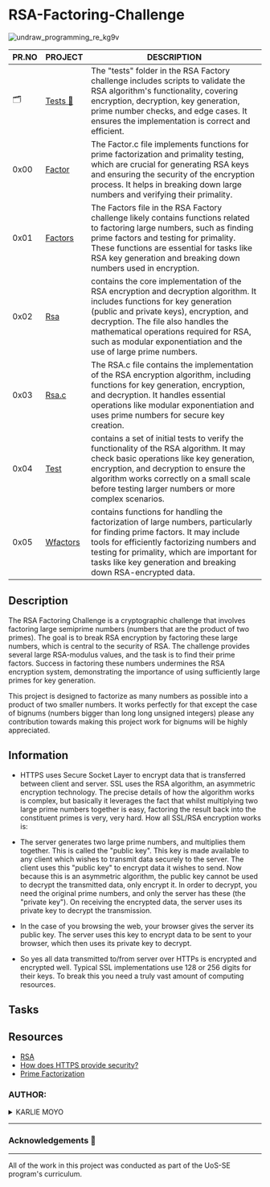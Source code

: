# RSA-Factoring-Challenge

![undraw_programming_re_kg9v](https://user-images.githubusercontent.com/110098940/219950176-b01d033c-dde0-4727-879b-cfe5575af5e0.png)

| PR.NO | PROJECT                                                                           | DESCRIPTION |
| ----- | --------------------------------------------------------------------------------- | ----------- |
|  🗂️  | [Tests 📁](./tests/)                                            | The "tests" folder in the RSA Factory challenge includes scripts to validate the RSA algorithm's functionality, covering encryption, decryption, key generation, prime number checks, and edge cases. It ensures the implementation is correct and efficient.          |
| 0x00  | [Factor](./factor.c/)                                         | The Factor.c file implements functions for prime factorization and primality testing, which are crucial for generating RSA keys and ensuring the security of the encryption process. It helps in breaking down large numbers and verifying their primality.            |
| 0x01  | [Factors](./factors/)                                         | The Factors file in the RSA Factory challenge likely contains functions related to factoring large numbers, such as finding prime factors and testing for primality. These functions are essential for tasks like RSA key generation and breaking down numbers used in encryption.            |
| 0x02  | [Rsa](./rsa/)                                                 | contains the core implementation of the RSA encryption and decryption algorithm. It includes functions for key generation (public and private keys), encryption, and decryption. The file also handles the mathematical operations required for RSA, such as modular exponentiation and the use of large prime numbers.  |
| 0x03  | [Rsa.c](./rsa.c/)                                             | The RSA.c file contains the implementation of the RSA encryption algorithm, including functions for key generation, encryption, and decryption. It handles essential operations like modular exponentiation and uses prime numbers for secure key creation.            |
| 0x04  | [Test](./test1/)                                              | contains a set of initial tests to verify the functionality of the RSA algorithm. It may check basic operations like key generation, encryption, and decryption to ensure the algorithm works correctly on a small scale before testing larger numbers or more complex scenarios.            |
| 0x05  | [Wfactors](./wfactors.py/)                                    |  contains functions for handling the factorization of large numbers, particularly for finding prime factors. It may include tools for efficiently factorizing numbers and testing for primality, which are important for tasks like key generation and breaking down RSA-encrypted data.           |

## Description
The RSA Factoring Challenge is a cryptographic challenge that involves factoring large semiprime numbers (numbers that are the product of two primes). The goal is to break RSA encryption by factoring these large numbers, which is central to the security of RSA. The challenge provides several large RSA-modulus values, and the task is to find their prime factors. Success in factoring these numbers undermines the RSA encryption system, demonstrating the importance of using sufficiently large primes for key generation.

This project is designed to factorize as many numbers as possible into a product of two smaller numbers.
It works perfectly for that except the case of bignums (numbers bigger than long long unsigned integers)
please any contribution towards making this project work for bignums will be highly appreciated.

## Information

- HTTPS uses Secure Socket Layer to encrypt data that is transferred between client and server. SSL uses the RSA algorithm, an asymmetric encryption technology. The precise details of how the algorithm works is complex, but basically it leverages the fact that whilst multiplying two large prime numbers together is easy, factoring the result back into the constituent primes is very, very hard. How all SSL/RSA encryption works is:

- The server generates two large prime numbers, and multiplies them together. This is called the "public key". This key is made available to any client which wishes to transmit data securely to the server. The client uses this "public key" to encrypt data it wishes to send. Now because this is an asymmetric algorithm, the public key cannot be used to decrypt the transmitted data, only encrypt it. In order to decrypt, you need the original prime numbers, and only the server has these (the "private key"). On receiving the encrypted data, the server uses its private key to decrypt the transmission.

- In the case of you browsing the web, your browser gives the server its public key. The server uses this key to encrypt data to be sent to your browser, which then uses its private key to decrypt.

- So yes all data transmitted to/from server over HTTPs is encrypted and encrypted well. Typical SSL implementations use 128 or 256 digits for their keys. To break this you need a truly vast amount of computing resources.

## Tasks

## Resources

- [RSA](<https://en.wikipedia.org/wiki/RSA_(cryptosystem%29)>)
- [How does HTTPS provide security?](https://stackoverflow.com/questions/3968095/how-does-https-provide-security)
- [Prime Factorization](https://privacycanada.net/mathematics/prime-factorization/)

### AUTHOR:
<details>
    <summary>KARLIE MOYO</summary>
    <ul>
        <li>
            <a href="https://github.com/karlie-moyo">Github</a>
        </li>
        <li>
            <a href="https://twitter.com/karlieemoyo">Twitter</a>
        </li>
        <li>
            <a href="https://karlieemoyo@gmail.com">e-mail</a>
        </li>
    </ul>
</details>

---

### Acknowledgements  :pray:
___
All of the work in this project was conducted as part of the UoS-SE program's curriculum.
